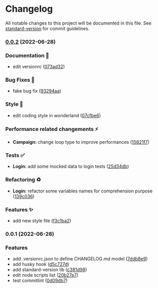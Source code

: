 # Changelog

All notable changes to this project will be documented in this file. See [standard-version](https://github.com/conventional-changelog/standard-version) for commit guidelines.

### [0.0.2](https://github.com/mokkapps/changelog-generator-demo/compare/v0.0.1...v0.0.2) (2022-06-28)


### Documentation :memo:

* edit versionrc ([073ad32](https://github.com/mokkapps/changelog-generator-demo/commits/073ad32bf724d9ec1e43a5f3a9d1e964467d28ae))


### Bug Fixes :bug:

* fake bug fix ([93294aa](https://github.com/mokkapps/changelog-generator-demo/commits/93294aa73136290b54c688cce8d50ad2e5bf47d6))


### Style :art:

* edit coding style in wonderland ([07cfbe6](https://github.com/mokkapps/changelog-generator-demo/commits/07cfbe6f87060e97f376710b4b3c737474a89f83))


### Performance related changements :zap:

* **Campaign:** change loop type to improve performances ([15821f7](https://github.com/mokkapps/changelog-generator-demo/commits/15821f781e7c647daea23fc46c2af25d51b7017a))


### Tests :white_check_mark:

* **Login:** add some mocked data to login tests ([25d34db](https://github.com/mokkapps/changelog-generator-demo/commits/25d34dbf9defc6cbde10aa0711baace85aa63ead))


### Refactoring :recycle:

* **Login:** refactor some variables names for comprehension purpose ([139c036](https://github.com/mokkapps/changelog-generator-demo/commits/139c036a158b730020ecd1e2fe780c4e7d6ffe82))


### Features :sparkles:

* add new style file ([f3c1ba2](https://github.com/mokkapps/changelog-generator-demo/commits/f3c1ba2175e11913e6149d88be6db660ff33fba7))

### 0.0.1 (2022-06-28)


### Features

* add .versionrc.json to define CHANGELOG.md model ([7ddb8e9](https://github.com/mokkapps/changelog-generator-demo/commits/7ddb8e9fd3c3d5582c94c478899cf5f4c87b967b))
* add husky hook ([d5c727d](https://github.com/mokkapps/changelog-generator-demo/commits/d5c727df4ac31da95fae45bb8e80329e69898ab4))
* add standard-version lib ([c381d98](https://github.com/mokkapps/changelog-generator-demo/commits/c381d9817dc7fd9c0c2c57e0c8edee55fd9e7e4c))
* edit node scripts list ([20b27e7](https://github.com/mokkapps/changelog-generator-demo/commits/20b27e738be8fd0b8353a3663c1bb26a3b23c04b))
* test commitlint ([0d09db7](https://github.com/mokkapps/changelog-generator-demo/commits/0d09db79179866661d2c1c9f62c72097d31cf1ac))
